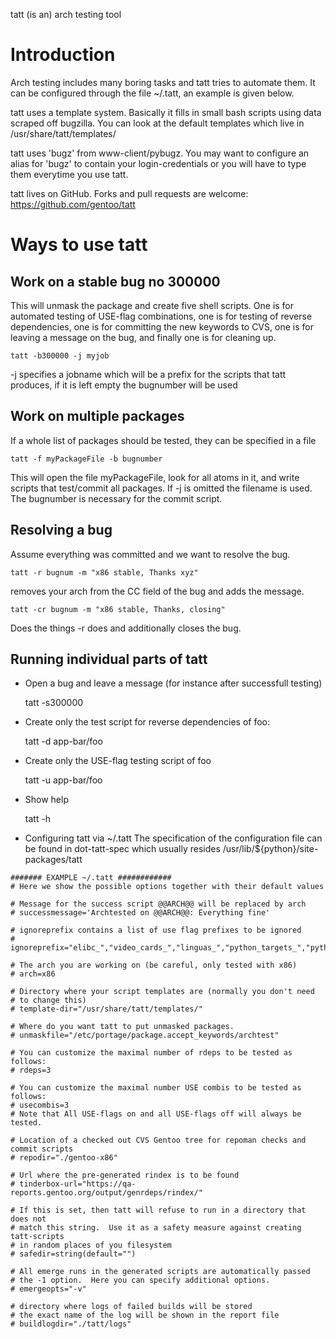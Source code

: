 tatt (is an) arch testing tool

Introduction
============

Arch testing includes many boring tasks and tatt tries to automate
them.  It can be configured through the file ~/.tatt, an example is
given below.

tatt uses a template system.  Basically it fills in small bash scripts
using data scraped off bugzilla.  You can look at the default
templates which live in /usr/share/tatt/templates/

tatt uses 'bugz' from www-client/pybugz.  You may want to configure an
alias for 'bugz' to contain your login-credentials or you will have to
type them everytime you use tatt.

tatt lives on GitHub.  Forks and pull requests are welcome:
https://github.com/gentoo/tatt

Ways to use tatt
================

Work on a stable bug no 300000
------------------------------

This will unmask the package and create five shell scripts.  One is
for automated testing of USE-flag combinations, one is for testing of
reverse dependencies, one is for committing the new keywords to CVS, one
is for leaving a message on the bug, and finally one is for cleaning up.

    tatt -b300000 -j myjob

 -j specifies a jobname which will be a prefix for the scripts that
tatt produces, if it is left empty the bugnumber will be used

Work on multiple packages
-------------------------

If a whole list of packages should be tested, they can be specified
in a file

    tatt -f myPackageFile -b bugnumber

This will open the file myPackageFile, look for all atoms in it, and
write scripts that test/commit all packages.  If -j is omitted the
filename is used.  The bugnumber is necessary for the commit script.

Resolving a bug
---------------

Assume everything was committed and we want to resolve the bug.

    tatt -r bugnum -m "x86 stable, Thanks xyz"

removes your arch from the CC field of the bug and adds the message.

    tatt -cr bugnum -m "x86 stable, Thanks, closing"

Does the things -r does and additionally closes the bug.

Running individual parts of tatt
--------------------------------

- Open a bug and leave a message (for instance after successfull
 testing)

    tatt -s300000

- Create only the test script for reverse dependencies of foo:

    tatt -d app-bar/foo

- Create only the USE-flag testing script of foo

    tatt -u app-bar/foo

- Show help 

    tatt -h 

* Configuring tatt via ~/.tatt
The specification of the configuration file can be found in dot-tatt-spec which usually resides
/usr/lib/${python}/site-packages/tatt

```shell
####### EXAMPLE ~/.tatt ############
# Here we show the possible options together with their default values

# Message for the success script @@ARCH@@ will be replaced by arch
# successmessage='Archtested on @@ARCH@@: Everything fine'

# ignoreprefix contains a list of use flag prefixes to be ignored 
# ignoreprefix="elibc_","video_cards_","linguas_","python_targets_","python_single_target_","kdeenablefinal","test","debug"

# The arch you are working on (be careful, only tested with x86)
# arch=x86

# Directory where your script templates are (normally you don't need
# to change this)
# template-dir="/usr/share/tatt/templates/"

# Where do you want tatt to put unmasked packages.
# unmaskfile="/etc/portage/package.accept_keywords/archtest"

# You can customize the maximal number of rdeps to be tested as follows:
# rdeps=3

# You can customize the maximal number USE combis to be tested as follows:
# usecombis=3
# Note that All USE-flags on and all USE-flags off will always be tested.

# Location of a checked out CVS Gentoo tree for repoman checks and commit scripts
# repodir="./gentoo-x86"

# Url where the pre-generated rindex is to be found
# tinderbox-url="https://qa-reports.gentoo.org/output/genrdeps/rindex/"

# If this is set, then tatt will refuse to run in a directory that does not
# match this string.  Use it as a safety measure against creating tatt-scripts
# in random places of you filesystem
# safedir=string(default="")

# All emerge runs in the generated scripts are automatically passed
# the -1 option.  Here you can specify additional options.
# emergeopts="-v"

# directory where logs of failed builds will be stored
# the exact name of the log will be shown in the report file
# buildlogdir="./tatt/logs"
```
